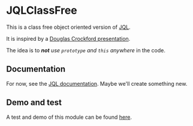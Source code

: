 # JQLClassFree

This is a class free object oriented version of [JQL](https://github.com/KooiInc/JQL).

It is inspired by a [Douglas Crockford presentation](https://youtu.be/XFTOG895C7c?t=2562).

The idea is to ***not** use `prototype` and `this` anywhere* in the code.

## Documentation
For now, see the [JQL documentation](https://kooiinc.github.io/JQLDoc). Maybe we'll create something new.

## Demo and test
A test and demo of this module can be found [here](https://kooi.dev/JQLClassFree/TestNDemo/).
